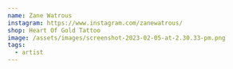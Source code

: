 ```yaml
---
name: Zane Watrous
instagram: https://www.instagram.com/zanewatrous/
shop: Heart Of Gold Tattoo
image: /assets/images/screenshot-2023-02-05-at-2.30.33-pm.png
tags:
  - artist
---
```

